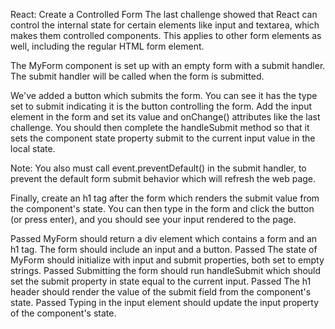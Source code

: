 React: Create a Controlled Form
The last challenge showed that React can control the internal state for certain elements like input and textarea, which makes them controlled components. This applies to other form elements as well, including the regular HTML form element.


The MyForm component is set up with an empty form with a submit handler. The submit handler will be called when the form is submitted.

We've added a button which submits the form. You can see it has the type set to submit indicating it is the button controlling the form. Add the input element in the form and set its value and onChange() attributes like the last challenge. You should then complete the handleSubmit method so that it sets the component state property submit to the current input value in the local state.

Note:  You also must call event.preventDefault() in the submit handler, to prevent the default form submit behavior which will refresh the web page.

Finally, create an h1 tag after the form which renders the submit value from the component's state. You can then type in the form and click the button (or press enter), and you should see your input rendered to the page.

Passed
MyForm should return a div element which contains a form and an h1 tag. The form should include an input and a button.
Passed
The state of MyForm should initialize with input and submit properties, both set to empty strings.
Passed
Submitting the form should run handleSubmit which should set the submit property in state equal to the current input.
Passed
The h1 header should render the value of the submit field from the component's state.
Passed
Typing in the input element should update the input property of the component's state.